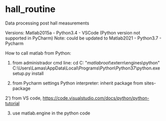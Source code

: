 # hall_routine
Data processing post hall measurements

Versions: Matlab2015a - Python3.4 - VSCode (Python version not supported in PyCharm)
Note: could be updated to Matlab2021 - Python3.7 - Pycharm 


How to call matlab from Python:
1) from administrador cmd line:
cd C: "_matlabroot_\extern\engines\python"
C:\Users\Lamas\AppData\Local\Programs\Python\Python37\python.exe setup.py install

2) from Pycharm settings Python interpreter: 
inherit package from sites-package

2') from VS code, https://code.visualstudio.com/docs/python/python-tutorial

3) use matlab.engine in the python code

